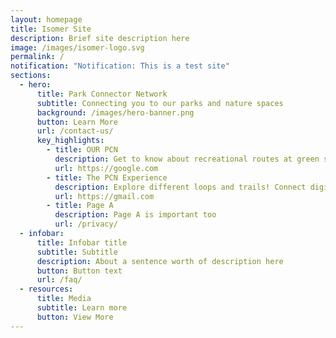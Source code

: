 ```yaml
---
layout: homepage
title: Isomer Site
description: Brief site description here
image: /images/isomer-logo.svg
permalink: /
notification: "Notification: This is a test site"
sections:
  - hero:
      title: Park Connector Network
      subtitle: Connecting you to our parks and nature spaces
      background: /images/hero-banner.png
      button: Learn More
      url: /contact-us/
      key_highlights:
        - title: OUR PCN
          description: Get to know about recreational routes at green spaces in Singapore
          url: https://google.com
        - title: The PCN Experience
          description: Explore different loops and trails! Connect digitally via our app
          url: https://gmail.com
        - title: Page A
          description: Page A is important too
          url: /privacy/
  - infobar:
      title: Infobar title
      subtitle: Subtitle
      description: About a sentence worth of description here
      button: Button text
      url: /faq/
  - resources:
      title: Media
      subtitle: Learn more
      button: View More
---
```

